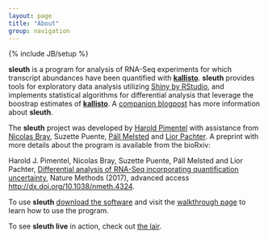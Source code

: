 ```yaml
---
layout: page
title: "About"
group: navigation
---
```


{% include JB/setup %}

__sleuth__ is a program for analysis of RNA-Seq experiments for which transcript abundances have been quantified with [__kallisto__](http://pachterlab.github.io/kallisto).
__sleuth__ provides tools for exploratory data analysis utilizing [Shiny by RStudio](http://shiny.rstudio.com), and implements statistical algorithms for differential analysis that leverage the boostrap estimates of [__kallisto__](http://pachterlab.github.io/kallisto).
A <a href="http://liorpachter.wordpress.com/2015/08/17/a-sleuth-for-rna-seq/">companion blogpost</a> has more information about __sleuth__.

The __sleuth__ project was developed by [Harold Pimentel](https://pimentel.github.io) with assistance from [Nicolas Bray](https://math.berkeley.edu/~nbray/), Suzette Puente, [Páll Melsted](https://notendur.hi.is/pmelsted/) and [Lior Pachter](http://pachterlab.github.io/).
A preprint with more details about the program is available from the bioRxiv:

Harold J. Pimentel, Nicolas Bray, Suzette Puente, P&aacute;ll Melsted and Lior Pachter, [Differential analysis of RNA-Seq incorporating quantification uncertainty](http://www.nature.com/nmeth/journal/vaop/ncurrent/full/nmeth.4324.html), Nature Methods (2017), advanced access http://dx.doi.org/10.1038/nmeth.4324.

To use __sleuth__ [download the software](download.html) and visit the [walkthrough page](walkthroughs) to learn how to use the program.

To see __sleuth live__ in action, check out [the lair](https://pachterlab.github.io/lair).
